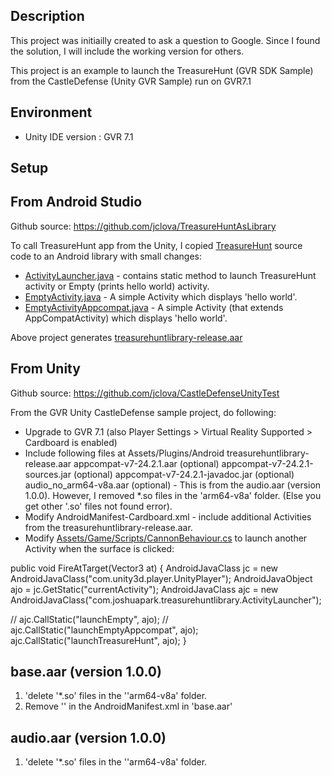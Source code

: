 ## Description
This project was initiailly created to ask a question to Google. Since I found the solution, I will include the working version for others.

This project is an example to launch the TreasureHunt (GVR SDK Sample) from the CastleDefense (Unity GVR Sample) run on GVR7.1



## Environment
- Unity IDE version : GVR 7.1

## Setup

## From Android Studio
Github source: https://github.com/jclova/TreasureHuntAsLibrary

To call TreasureHunt app from the Unity, I copied [TreasureHunt](https://github.com/googlevr/gvr-android-sdk/tree/master/samples/sdk-treasurehunt) source code to an Android library with small changes:
- [ActivityLauncher.java](https://github.com/jclova/TreasureHuntAsLibrary/blob/master/treasurehuntlibrary/src/main/java/com/joshuapark/treasurehuntlibrary/ActivityLauncher.java) - contains static method to launch TreasureHunt activity or Empty (prints hello world) activity.
- [EmptyActivity.java](https://github.com/jclova/TreasureHuntAsLibrary/blob/master/treasurehuntlibrary/src/main/java/com/joshuapark/treasurehuntlibrary/EmptyActivity.java) - A simple Activity which displays 'hello world'.
- [EmptyActivityAppcompat.java](https://github.com/jclova/TreasureHuntAsLibrary/blob/master/treasurehuntlibrary/src/main/java/com/joshuapark/treasurehuntlibrary/EmptyActivityAppcompat.java) - A simple Activity (that extends AppCompatActivity) which displays 'hello world'.

Above project generates [treasurehuntlibrary-release.aar](https://github.com/jclova/TreasureHuntAsLibrary/blob/master/treasurehuntlibrary-release.aar)

## From Unity
Github source: https://github.com/jclova/CastleDefenseUnityTest

From the GVR Unity CastleDefense sample project, do following:
- Upgrade to GVR 7.1 (also Player Settings > Virtual Reality Supported > Cardboard is enabled)
- Include following files at Assets/Plugins/Android
       treasurehuntlibrary-release.aar
       appcompat-v7-24.2.1.aar (optional)
       appcompat-v7-24.2.1-sources.jar (optional)
       appcompat-v7-24.2.1-javadoc.jar (optional)
       audio_no_arm64-v8a.aar (optional) - This is from the audio.aar (version 1.0.0). However, I removed *.so files in the 'arm64-v8a' folder. (Else you get other '.so' files not found error).
- Modify AndroidManifest-Cardboard.xml - include additional Activities from the treasurehuntlibrary-release.aar.
- Modify [Assets/Game/Scripts/CannonBehaviour.cs](https://github.com/jclova/CastleDefenseUnityTest/blob/master/Assets/Game/Scripts/CannonBehaviour.cs) to launch another Activity when the surface is clicked:

public void FireAtTarget(Vector3 at) {
AndroidJavaClass jc = new AndroidJavaClass("com.unity3d.player.UnityPlayer");
AndroidJavaObject ajo = jc.GetStatic<AndroidJavaObject>("currentActivity");
AndroidJavaClass ajc = new AndroidJavaClass("com.joshuapark.treasurehuntlibrary.ActivityLauncher");

// ajc.CallStatic("launchEmpty", ajo);
// ajc.CallStatic("launchEmptyAppcompat", ajo);
ajc.CallStatic("launchTreasureHunt", ajo);
}

## base.aar (version 1.0.0)
1. 'delete '*.so' files in the ''arm64-v8a' folder.
2. Remove '<uses-feature android:glEsVersion="0x00020000" android:required="true"/>' in the AndroidManifest.xml in 'base.aar'

## audio.aar (version 1.0.0)
1. 'delete '*.so' files in the ''arm64-v8a' folder.



